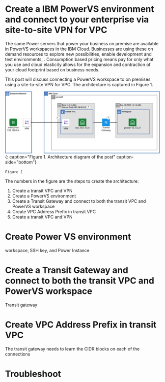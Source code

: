 # Create a IBM PowerVS environment and connect to your enterprise via site-to-site VPN for VPC

The same Power servers that power your business on premise are available in PowerVS workspaces in the IBM Cloud.  Businesses are using these on demand resources to explore new possibilities, enable development and test environments, <add more etc etc>.  Consumption based pricing means pay for only what you use and cloud elasticity allows for the expansion and contraction of your cloud footprint based on business needs.

This post will discuss connecting a PowerVS workspace to on premises using a site-to-site VPN for VPC.  The architecture is captured in Figure 1.

![vpc-transit-overview-power](images/transit-power-blog1-vpn.svg){: caption="Figure 1. Architecture diagram of the post" caption-side="bottom"}

`Figure 1`

The numbers in the figure are the steps to create the architecture:

1. Create a transit VPC and VPN
1. Create a PowerVS environment
1. Create a Transit Gateway and connect to both the transit VPC and PowerVS workspace
1. Create VPC Address Prefix in transit VPC
1. Create a transit VPC and VPN


# Create Power VS environment

workspace, SSH key, and Power Instance

# Create a Transit Gateway and connect to both the transit VPC and PowerVS workspace

Transit gateway

# Create VPC Address Prefix in transit VPC

The transit gateway needs to learn the CIDR blocks on each of the connections

# Troubleshoot